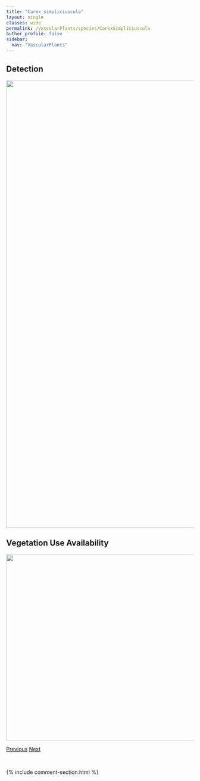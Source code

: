 ```yaml
---
title: "Carex simpliciuscula"
layout: single
classes: wide
permalink: /VascularPlants/species/CarexSimpliciuscula
author_profile: false
sidebar:
  nav: "VascularPlants"
---
```


<h2>Detection</h2>

<a href="https://drive.google.com/uc?export=view&id=1F-XygJP25z1GyTuysFbeMP_3gbJ5j2oi">
<img src="https://drive.google.com/uc?export=view&id=1F-XygJP25z1GyTuysFbeMP_3gbJ5j2oi" height = "1200" width = "800">
</a>


<h2>Vegetation Use Availability</h2>

<a href="https://drive.google.com/uc?export=view&id=1j9arzI51ErlZyv_Yq6UdOC0WGmNUtWKZ">
<img src="https://drive.google.com/uc?export=view&id=1j9arzI51ErlZyv_Yq6UdOC0WGmNUtWKZ" height = "500" width = "1000">
</a>


<a href="/DevelopmentWebsite/VascularPlants/species/CarexSiccata" class="pagination--pager" title="Hay Sedge">Previous</a> <a href="/DevelopmentWebsite/VascularPlants/species/CarexSimulata" class="pagination--pager" title="Carex simulata">Next</a>

<p>&nbsp;</p>

{% include comment-section.html %}
